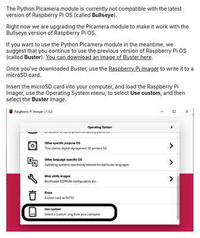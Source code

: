 The Python Picamera module is currently not compatible with the latest version of Raspberry Pi OS (called **Bullseye**). 

Right now we are upgrading the Picamera module to make it work with the Bullseye version of Raspberry Pi OS.

If you want to use the Python Picamera module in the meantime, we suggest that you continue to use the previous version of Raspberry Pi OS (called **Buster**). [You can download an image of Buster here](https://downloads.raspberrypi.org/raspios_armhf/images/raspios_armhf-2021-05-28/2021-05-07-raspios-buster-armhf.zip).

Once you've downloaded Buster, use the [Raspberry Pi Imager](https://www.raspberrypi.com/software/) to write it to a microSD card.

Insert the microSD card into your computer, and load the Raspberry Pi Imager, use the Operating System menu, to select **Use custom**, and then select the **Buster** image.

![Use custom option highlighted from the Operating System drop down menu](images/custom.png)
